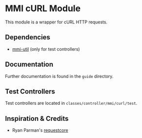 # MMI cURL Module

This module is a wrapper for cURL HTTP requests.

## Dependencies

* [mmi-util](http://github.com/memakeit/mmi-util) (only for test controllers)

## Documentation

Further documentation is found in the `guide` directory.

## Test Controllers

Test controllers are located in `classes/controller/mmi/curl/test`.

## Inspiration &amp; Credits

* Ryan Parman's [requestcore](http://github.com/skyzyx/requestcore)
